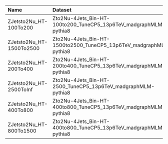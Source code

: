 | Name                     | Dataset                                                            | RunIII2024Summer24 Request          | Status                               |
|:-------------------------|:-------------------------------------------------------------------|:------------------------------------|:-------------------------------------|
| ZJetsto2Nu_HT-100To200   | Zto2Nu-4Jets_Bin-HT-100to200_TuneCP5_13p6TeV_madgraphMLM-pythia8   | GEN-RunIII2024Summer24wmLHEGS-00280 | $${\color{blue}\textbf{SUBMITTED}}$$ |
| ZJetsto2Nu_HT-1500To2500 | Zto2Nu-4Jets_Bin-HT-1500to2500_TuneCP5_13p6TeV_madgraphMLM-pythia8 | GEN-RunIII2024Summer24wmLHEGS-00284 | $${\color{green}\textbf{DONE}}$$     |
| ZJetsto2Nu_HT-200To400   | Zto2Nu-4Jets_Bin-HT-200to400_TuneCP5_13p6TeV_madgraphMLM-pythia8   | GEN-RunIII2024Summer24wmLHEGS-00281 | $${\color{blue}\textbf{SUBMITTED}}$$ |
| ZJetsto2Nu_HT-2500ToInf  | Zto2Nu-4Jets_Bin-HT-2500_TuneCP5_13p6TeV_madgraphMLM-pythia8       | GEN-RunIII2024Summer24wmLHEGS-00285 | $${\color{green}\textbf{DONE}}$$     |
| ZJetsto2Nu_HT-400To800   | Zto2Nu-4Jets_Bin-HT-400to800_TuneCP5_13p6TeV_madgraphMLM-pythia8   | GEN-RunIII2024Summer24wmLHEGS-00282 | $${\color{green}\textbf{DONE}}$$     |
| ZJetsto2Nu_HT-800To1500  | Zto2Nu-4Jets_Bin-HT-400to800_TuneCP5_13p6TeV_madgraphMLM-pythia8   | GEN-RunIII2024Summer24wmLHEGS-00282 | $${\color{green}\textbf{DONE}}$$     |